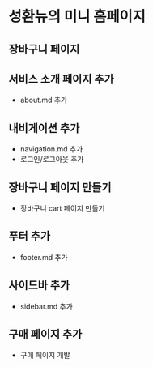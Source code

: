 # 성환뉴의 미니 홈페이지


## 장바구니 페이지

## 서비스 소개 페이지 추가
- about.md 추가

## 내비게이션 추가
- navigation.md 추가
- 로그인/로그아웃 추가

## 장바구니 페이지 만들기
- 장바구니 cart 페이지 만들기

## 푸터 추가
- footer.md 추가

## 사이드바 추가
- sidebar.md 추가

## 구매 페이지 추가
- 구매 페이지 개발